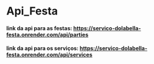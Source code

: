 # Api_Festa

#### link da api para as festas: https://servico-dolabella-festa.onrender.com/api/parties
#### link da api para os serviços: https://servico-dolabella-festa.onrender.com/api/services
